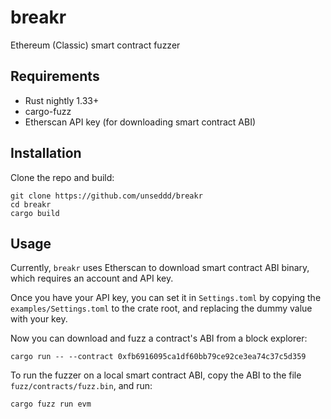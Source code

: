 # breakr
Ethereum (Classic) smart contract fuzzer

## Requirements

- Rust nightly 1.33+
- cargo-fuzz
- Etherscan API key (for downloading smart contract ABI)

## Installation

Clone the repo and build:

```
git clone https://github.com/unseddd/breakr
cd breakr
cargo build
```

## Usage

Currently, `breakr` uses Etherscan to download smart contract ABI binary, which requires an account and API key.

Once you have your API key, you can set it in `Settings.toml` by copying the `examples/Settings.toml` to the crate root,
and replacing the dummy value with your key.

Now you can download and fuzz a contract's ABI from a block explorer:

```
cargo run -- --contract 0xfb6916095ca1df60bb79ce92ce3ea74c37c5d359
```

To run the fuzzer on a local smart contract ABI, copy the ABI to the file `fuzz/contracts/fuzz.bin`, and run:

```
cargo fuzz run evm
```
